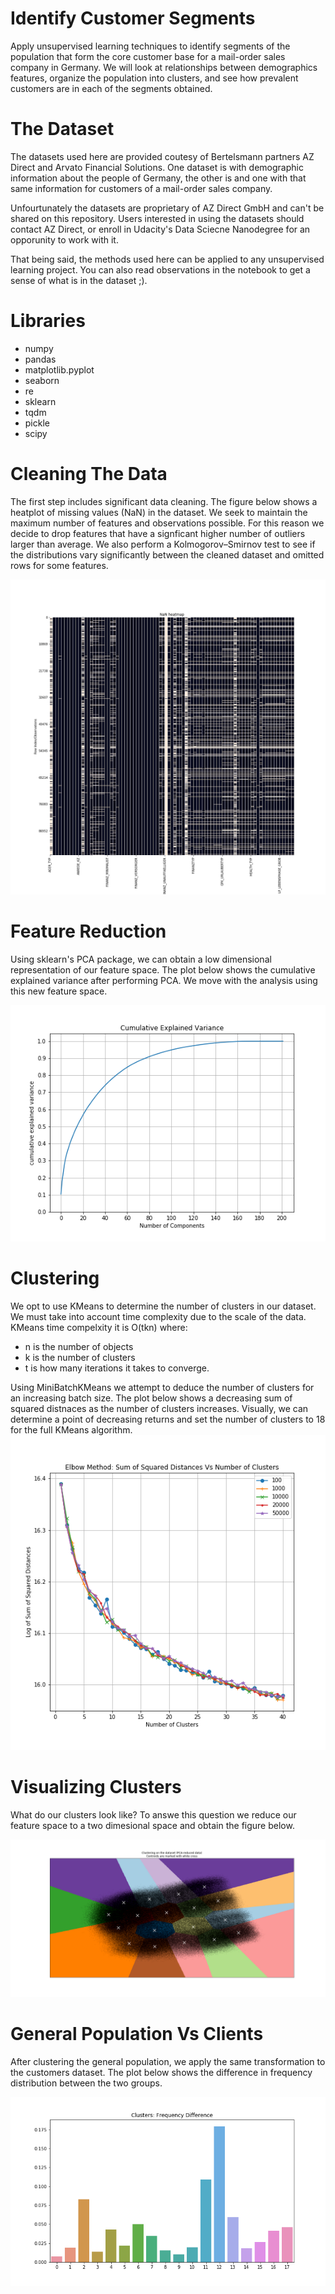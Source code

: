 # Identify Customer Segments

Apply unsupervised learning techniques to identify segments of the population that form the core customer base for a mail-order sales company in Germany.
We will look at relationships between demographics features, organize the population into clusters, and see how prevalent customers are in each of the segments obtained.


# The Dataset

The datasets used here are provided coutesy of Bertelsmann partners AZ Direct and Arvato Financial Solutions. 
One dataset is with demographic information about the people of Germany, the other is and one with that same information for customers of a mail-order sales company.

Unfourtunately the datasets are proprietary of AZ Direct GmbH and can't be shared on this repository.
Users interested in using the datasets should contact AZ Direct, or enroll in Udacity's Data Sciecne Nanodegree for an opporunity to work with it.

That being said, the methods used here can be applied to any unsupervised learning project.
You can also read observations in the notebook to get a sense of what is in the dataset ;).

# Libraries

- numpy
- pandas
- matplotlib.pyplot
- seaborn
- re
- sklearn 
- tqdm
- pickle
- scipy


# Cleaning The Data


The first step includes significant data cleaning. The figure below shows a heatplot of missing values (NaN) in the dataset.
We seek to maintain the maximum number of features and observations possible.
For this reason we decide to drop features that have a signficant higher number of outliers larger than average.
We also perform a Kolmogorov–Smirnov test to see if the distributions vary significantly between the cleaned dataset and omitted rows for some features.

![nan_heatmap](https://github.com/NadimKawwa/Identify_Customer_Segments/blob/master/plots/nan_heat.png)

# Feature Reduction

Using sklearn's PCA package, we can obtain a low dimensional representation of our feature space.
The plot below shows the cumulative explained variance after performing PCA. We move with the analysis using this new feature space.

![pca_cumsum](https://github.com/NadimKawwa/Identify_Customer_Segments/blob/master/plots/pca_cumsum_pre.png)

# Clustering

We opt to use KMeans to determine the number of clusters in our dataset.
We must take into account time complexity due to the scale of the data.
KMeans time compelxity it is O(tkn) where:
- n is the number of objects
- k is the number of clusters
- t is how many iterations it takes to converge.

Using MiniBatchKMeans we attempt to deduce the number of clusters for an increasing batch size.
The plot below shows a decreasing sum of squared distnaces as the number of clusters increases.
Visually, we can determine a point of decreasing returns and set the number of clusters to 18 for the full KMeans algorithm.
![minikmeans](https://github.com/NadimKawwa/Identify_Customer_Segments/blob/master/plots/elbow_minik.png)

# Visualizing Clusters

What do our clusters look like? To answe this question we reduce our feature space to a two dimesional space and obtain the figure below.

![pca_space](https://github.com/NadimKawwa/Identify_Customer_Segments/blob/master/plots/pca_space.png)


# General Population Vs Clients

After clustering the general population, we apply the same transformation to the customers dataset. 
The plot below shows the difference in frequency distribution between the two groups.

![freq_diff](https://github.com/NadimKawwa/Identify_Customer_Segments/blob/master/plots/freq_prct_diff.png)


